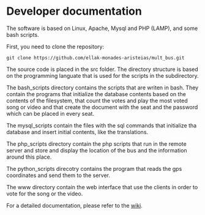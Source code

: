 # Developer documentation

The software is based on Linux, Apache, Mysql and PHP (LAMP), and some bash scripts.

First, you need to clone the repository:

    git clone https://github.com/ellak-monades-aristeias/mult_bus.git

The source code is placed in the src folder. The directory structure is based on the programming languate that is used for the scripts in the subdirectory.

The bash_scripts directory contains the scripts that are writen in bash. They contain the programs that initialize the database contents based on the contents of the filesystem, that count the votes and play the most voted song or video and that create the document with the seat and the password which can be placed in every seat.

The mysql_scripts contain the files with the sql commands that initialize tha database and insert initial contents, like the translations.

The php_scripts directory contain the php scripts that run in the remote server and store and display the location of the bus and the information around this place.

The python_scripts direcotry contains the program that reads the gps coordinates and send them to the server.

The www directory contain the web interface that use the clients in order to vote for the song or the video.

For a detailed documentation, please refer to the [wiki](https://github.com/ellak-monades-aristeias/mult_bus/wiki).
